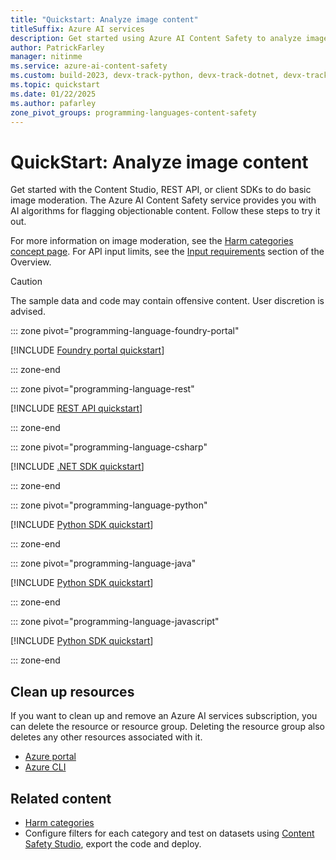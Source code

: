 ```yaml
---
title: "Quickstart: Analyze image content"
titleSuffix: Azure AI services
description: Get started using Azure AI Content Safety to analyze image content for objectionable material.
author: PatrickFarley
manager: nitinme
ms.service: azure-ai-content-safety
ms.custom: build-2023, devx-track-python, devx-track-dotnet, devx-track-extended-java, devx-track-js
ms.topic: quickstart
ms.date: 01/22/2025
ms.author: pafarley
zone_pivot_groups: programming-languages-content-safety
---
```


# QuickStart: Analyze image content

Get started with the Content Studio, REST API, or client SDKs to do basic image moderation. The Azure AI Content Safety service provides you with AI algorithms for flagging objectionable content. Follow these steps to try it out.

For more information on image moderation, see the [Harm categories concept page](./concepts/harm-categories.md). For API input limits, see the [Input requirements](./overview.md#input-requirements) section of the Overview. 

> [!CAUTION]
> 
> The sample data and code may contain offensive content. User discretion is advised.

::: zone pivot="programming-language-foundry-portal"

[!INCLUDE [Foundry portal quickstart](./includes/quickstarts/foundry-quickstart-image.md)]

::: zone-end

::: zone pivot="programming-language-rest"

[!INCLUDE [REST API quickstart](./includes/quickstarts/rest-quickstart-image.md)]

::: zone-end

::: zone pivot="programming-language-csharp"

[!INCLUDE [.NET SDK quickstart](./includes/quickstarts/csharp-quickstart-image.md)]

::: zone-end

::: zone pivot="programming-language-python"

[!INCLUDE [Python SDK quickstart](./includes/quickstarts/python-quickstart-image.md)]

::: zone-end

::: zone pivot="programming-language-java"

[!INCLUDE [Python SDK quickstart](./includes/quickstarts/java-quickstart-image.md)]

::: zone-end

::: zone pivot="programming-language-javascript"

[!INCLUDE [Python SDK quickstart](./includes/quickstarts/javascript-quickstart-image.md)]

::: zone-end



## Clean up resources

If you want to clean up and remove an Azure AI services subscription, you can delete the resource or resource group. Deleting the resource group also deletes any other resources associated with it.

- [Azure portal](../multi-service-resource.md?pivots=azportal#clean-up-resources)
- [Azure CLI](../multi-service-resource.md?pivots=azcli#clean-up-resources)

## Related content

* [Harm categories](./concepts/harm-categories.md)
* Configure filters for each category and test on datasets using [Content Safety Studio](studio-quickstart.md), export the code and deploy.

